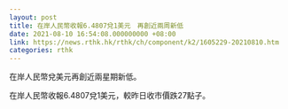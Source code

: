 ```yaml
---
layout: post
title: 在岸人民幣收報6.4807兌1美元　再創近兩周新低
date: 2021-08-10 16:54:08.000000000 +08:00
link: https://news.rthk.hk/rthk/ch/component/k2/1605229-20210810.htm
categories: rthk
---
```


在岸人民幣兌美元再創近兩星期新低。

在岸人民幣收報6.4807兌1美元，較昨日收市價跌27點子。

